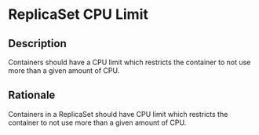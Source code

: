 # ReplicaSet CPU Limit

## Description

Containers should have a CPU limit which restricts the container to not use more than a given amount of CPU.

## Rationale

Containers in a ReplicaSet should have CPU limit which restricts the container to not use more than a given amount of CPU.
